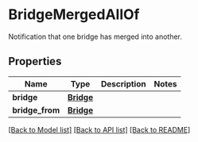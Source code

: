 # BridgeMergedAllOf

Notification that one bridge has merged into another.
## Properties
Name | Type | Description | Notes
------------ | ------------- | ------------- | -------------
**bridge** | [**Bridge**](Bridge.md) |  | 
**bridge_from** | [**Bridge**](Bridge.md) |  | 

[[Back to Model list]](../README.md#documentation-for-models) [[Back to API list]](../README.md#documentation-for-api-endpoints) [[Back to README]](../README.md)


